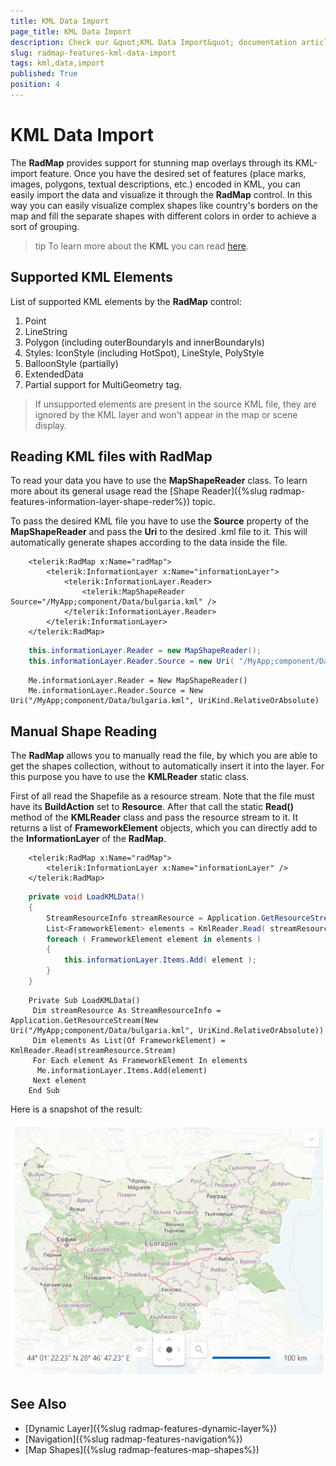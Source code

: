```yaml
---
title: KML Data Import
page_title: KML Data Import
description: Check our &quot;KML Data Import&quot; documentation article for the RadMap {{ site.framework_name }} control.
slug: radmap-features-kml-data-import
tags: kml,data,import
published: True
position: 4
---
```


# KML Data Import

The __RadMap__ provides support for stunning map overlays through its KML-import feature. Once you have the desired set of features (place marks, images, polygons, textual descriptions, etc.) encoded in KML, you can easily import the data and visualize it through the __RadMap__ control. In this way you can easily visualize complex shapes like country's borders on the map and fill the separate shapes with different colors in order to achieve a sort of grouping.

>tip To learn more about the __KML__ you can read [here](http://code.google.com/apis/kml/documentation/).

## Supported KML Elements

List of supported KML elements by the __RadMap__ control: 

1. Point
2. LineString
3. Polygon (including outerBoundaryIs and innerBoundaryIs)
4. Styles: IconStyle (including HotSpot), LineStyle, PolyStyle
5. BalloonStyle (partially)
6. ExtendedData
7. Partial support for MultiGeometry tag.

>If unsupported elements are present in the source KML file, they are ignored by the KML layer and won't appear in the map or scene display.

## Reading KML files with RadMap

To read your data you have to use the __MapShapeReader__ class. To learn more about its general usage read the [Shape Reader]({%slug radmap-features-information-layer-shape-reder%}) topic.

To pass the desired KML file you have to use the __Source__ property of the __MapShapeReader__ and pass the __Uri__ to the desired .kml file to it. This will automatically generate shapes according to the data inside the file.


```XAML
	<telerik:RadMap x:Name="radMap">
	    <telerik:InformationLayer x:Name="informationLayer">
	        <telerik:InformationLayer.Reader>
	            <telerik:MapShapeReader Source="/MyApp;component/Data/bulgaria.kml" />
	        </telerik:InformationLayer.Reader>
	    </telerik:InformationLayer>
	</telerik:RadMap>
```


```C#
	this.informationLayer.Reader = new MapShapeReader();
	this.informationLayer.Reader.Source = new Uri( "/MyApp;component/Data/bulgaria.kml", UriKind.RelativeOrAbsolute );
```
```VB.NET
	Me.informationLayer.Reader = New MapShapeReader()
	Me.informationLayer.Reader.Source = New Uri("/MyApp;component/Data/bulgaria.kml", UriKind.RelativeOrAbsolute)
```

## Manual Shape Reading

The __RadMap__ allows you to manually read the file, by which you are able to get the shapes collection, without to automatically insert it into the layer. For this purpose you have to use the __KMLReader__ static class.

First of all read the Shapefile as a resource stream. Note that the file must have its __BuildAction__ set to __Resource__. After that call the static __Read()__ method of the __KMLReader__ class and pass the resource stream to it. It returns a list of __FrameworkElement__ objects, which you can directly add to the __InformationLayer__ of the __RadMap__.



```XAML
	<telerik:RadMap x:Name="radMap">
	    <telerik:InformationLayer x:Name="informationLayer" />
	</telerik:RadMap>
```


```C#
	private void LoadKMLData()
	{
	    StreamResourceInfo streamResource = Application.GetResourceStream( new Uri( "/MyApp;component/Data/bulgaria.kml", UriKind.RelativeOrAbsolute ) );
	    List<FrameworkElement> elements = KmlReader.Read( streamResource.Stream );
	    foreach ( FrameworkElement element in elements )
	    {
	        this.informationLayer.Items.Add( element );
	    }
	}
```
```VB.NET
	Private Sub LoadKMLData()
	 Dim streamResource As StreamResourceInfo = Application.GetResourceStream(New Uri("/MyApp;component/Data/bulgaria.kml", UriKind.RelativeOrAbsolute))
	 Dim elements As List(Of FrameworkElement) = KmlReader.Read(streamResource.Stream)
	 For Each element As FrameworkElement In elements
	  Me.informationLayer.Items.Add(element)
	 Next element
	End Sub
```   
    
Here is a snapshot of the result:

![{{ site.framework_name }} RadMap with Imported KML Data](images/RadMap_Features_KMLDataImport_01.png)

## See Also
 * [Dynamic Layer]({%slug radmap-features-dynamic-layer%})
 * [Navigation]({%slug radmap-features-navigation%})
 * [Map Shapes]({%slug radmap-features-map-shapes%})
